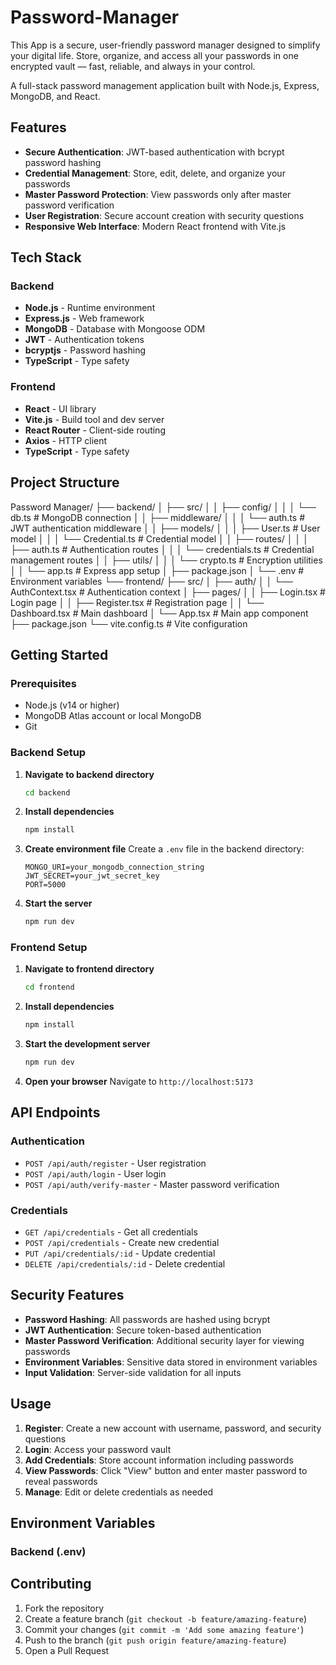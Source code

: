 # Password-Manager
This App is a secure, user-friendly password manager designed to simplify your digital life. Store, organize, and access all your passwords in one encrypted vault — fast, reliable, and always in your control.

A full-stack password management application built with Node.js, Express, MongoDB, and React.

## Features

- **Secure Authentication**: JWT-based authentication with bcrypt password hashing
- **Credential Management**: Store, edit, delete, and organize your passwords
- **Master Password Protection**: View passwords only after master password verification
- **User Registration**: Secure account creation with security questions
- **Responsive Web Interface**: Modern React frontend with Vite.js

## Tech Stack

### Backend
- **Node.js** - Runtime environment
- **Express.js** - Web framework
- **MongoDB** - Database with Mongoose ODM
- **JWT** - Authentication tokens
- **bcryptjs** - Password hashing
- **TypeScript** - Type safety

### Frontend
- **React** - UI library
- **Vite.js** - Build tool and dev server
- **React Router** - Client-side routing
- **Axios** - HTTP client
- **TypeScript** - Type safety

## Project Structure

Password Manager/
├── backend/
│ ├── src/
│ │ ├── config/
│ │ │ └── db.ts # MongoDB connection
│ │ ├── middleware/
│ │ │ └── auth.ts # JWT authentication middleware
│ │ ├── models/
│ │ │ ├── User.ts # User model
│ │ │ └── Credential.ts # Credential model
│ │ ├── routes/
│ │ │ ├── auth.ts # Authentication routes
│ │ │ └── credentials.ts # Credential management routes
│ │ ├── utils/
│ │ │ └── crypto.ts # Encryption utilities
│ │ └── app.ts # Express app setup
│ ├── package.json
│ └── .env # Environment variables
└── frontend/
├── src/
│ ├── auth/
│ │ └── AuthContext.tsx # Authentication context
│ ├── pages/
│ │ ├── Login.tsx # Login page
│ │ ├── Register.tsx # Registration page
│ │ └── Dashboard.tsx # Main dashboard
│ └── App.tsx # Main app component
├── package.json
└── vite.config.ts # Vite configuration


## Getting Started

### Prerequisites
- Node.js (v14 or higher)
- MongoDB Atlas account or local MongoDB
- Git

### Backend Setup

1. **Navigate to backend directory**
   ```bash
   cd backend
   ```

2. **Install dependencies**
   ```bash
   npm install
   ```

3. **Create environment file**
   Create a `.env` file in the backend directory:
   ```
   MONGO_URI=your_mongodb_connection_string
   JWT_SECRET=your_jwt_secret_key
   PORT=5000
   ```

4. **Start the server**
   ```bash
   npm run dev
   ```

### Frontend Setup

1. **Navigate to frontend directory**
   ```bash
   cd frontend
   ```

2. **Install dependencies**
   ```bash
   npm install
   ```

3. **Start the development server**
   ```bash
   npm run dev
   ```

4. **Open your browser**
   Navigate to `http://localhost:5173`

## API Endpoints

### Authentication
- `POST /api/auth/register` - User registration
- `POST /api/auth/login` - User login
- `POST /api/auth/verify-master` - Master password verification

### Credentials
- `GET /api/credentials` - Get all credentials
- `POST /api/credentials` - Create new credential
- `PUT /api/credentials/:id` - Update credential
- `DELETE /api/credentials/:id` - Delete credential

## Security Features

- **Password Hashing**: All passwords are hashed using bcrypt
- **JWT Authentication**: Secure token-based authentication
- **Master Password Verification**: Additional security layer for viewing passwords
- **Environment Variables**: Sensitive data stored in environment variables
- **Input Validation**: Server-side validation for all inputs

## Usage

1. **Register**: Create a new account with username, password, and security questions
2. **Login**: Access your password vault
3. **Add Credentials**: Store account information including passwords
4. **View Passwords**: Click "View" button and enter master password to reveal passwords
5. **Manage**: Edit or delete credentials as needed

## Environment Variables

### Backend (.env)

## Contributing

1. Fork the repository
2. Create a feature branch (`git checkout -b feature/amazing-feature`)
3. Commit your changes (`git commit -m 'Add some amazing feature'`)
4. Push to the branch (`git push origin feature/amazing-feature`)
5. Open a Pull Request


